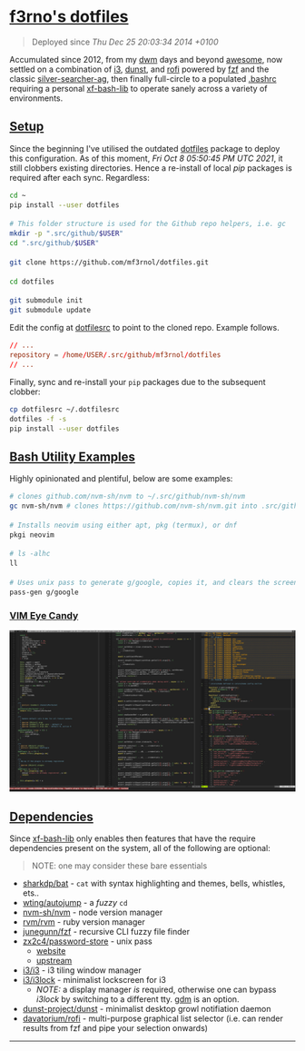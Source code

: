 # [f3rno's dotfiles](#title)

> Deployed since *Thu Dec 25 20:03:34 2014 +0100*

Accumulated since 2012, from my [dwm](dwm-url) days and beyond [awesome](awesome-url), now settled on a combination of [i3](i3-url), [dunst](dunst-url), and [rofi](rofi-url) powered by [fzf](fzf-url) and the classic [silver-searcher-ag](ag-url), then finally full-circle to a populated [.bashrc](.bashrc) requiring a personal [xf-bash-lib](xf-bash-lib-url) to operate sanely across a variety of environments.

## [Setup](#setup)

Since the beginning I've utilised the outdated [dotfiles](dotfiles-url) package to deploy this configuration. As of this moment, *Fri Oct  8 05:50:45 PM UTC 2021*, it still clobbers existing directories. Hence a re-install of local _pip_ packages is required after each sync. Regardless:

```bash
cd ~
pip install --user dotfiles

# This folder structure is used for the Github repo helpers, i.e. gc
mkdir -p ".src/github/$USER"
cd ".src/github/$USER"

git clone https://github.com/mf3rnol/dotfiles.git

cd dotfiles

git submodule init
git submodule update
```

Edit the config at [dotfilesrc](dotfilesrc) to point to the cloned repo. Example follows.

```rc
// ...
repository = /home/USER/.src/github/mf3rnol/dotfiles
// ...
```

Finally, sync and re-install your `pip` packages due to the subsequent clobber:

```bash
cp dotfilesrc ~/.dotfilesrc
dotfiles -f -s
pip install --user dotfiles
```

## [Bash Utility Examples](#bash-utility-examples)

Highly opinionated and plentiful, below are some examples:

```bash
# clones github.com/nvm-sh/nvm to ~/.src/github/nvm-sh/nvm
gc nvm-sh/nvm # clones https://github.com/nvm-sh/nvm.git into .src/github/nvm-sh/nvm

# Installs neovim using either apt, pkg (termux), or dnf
pkgi neovim

# ls -alhc
ll

# Uses unix pass to generate g/google, copies it, and clears the screen
pass-gen g/google
```

### [VIM Eye Candy](#vim-hotness)

![vim config](/readme_assets/vim_screenie.png)

## [Dependencies](#dependencies)

Since [xf-bash-lib](xf-bash-lib-url) only enables then features that have the require dependencies present on the system, all of the following are optional:

> NOTE: one may consider these bare essentials

* [sharkdp/bat](bat-url) - `cat` with syntax
  highlighting and themes, bells, whistles, ets..
* [wting/autojump](autojump-url) - a *fuzzy* `cd`
* [nvm-sh/nvm](nvm-url) - node version manager
* [rvm/rvm](rvm-url) - ruby version manager
* [junegunn/fzf](fzf-url) - recursive CLI fuzzy file finder
* [zx2c4/password-store](pass-url) - unix pass
  * [website](pass-website-url)
  * [upstream](pass-upstream-url)
* [i3/i3](i3-url) - i3 tiling window manager
* [i3/i3lock](i3lock-url) - minimalist lockscreen for i3
  * _NOTE:_ a display manager _is_ required, otherwise one can bypass *i3lock*
    by switching to a different tty. [gdm](gdm-url) is an option.
* [dunst-project/dunst](dunst-url) - minimalist
  desktop growl notifiation daemon
* [davatorium/rofi](rofi-url) - multi-purpose
  graphical list selector (i.e. can render results from fzf and pipe your
  selection onwards)

---

<!-- link slugs -->
[bat-ur]: https://github.com/sharkdp/bat
[autojummp-url]: https:/github.com/wting/autojump
[nvm-url]: https://github.com/nvm-sh/nvm
[rvm-url]: https//github.com/rvm/rvm
[fzf-url]: https://github.com/junegunn/fzf
[pass-url]: https://github.com/zx2c4/password-store
[pass-web-url]: https://www.passwordstore.org/
[pass-upstream-url]: https://git.zx2c4.com/password-store
[i3-url]: https://github.com/i3/i3
[i3lock-url]: https://github.com/i3/i3lock
[gdm-url]: https://github.com/GNOME/gdm
[dunst-url]: https://gihtub.com/dunst-project/dunst
[rofi-url]: https://github.com/davatorium/rofi
[awesomewm-url]: https://github.com/awesomeWM/awesome
[dwm-url]: https://git.suckless.org/dwm
[ag-url]: https://github.com/ggreer/the_silver_searcher
[xf-bash-lib-url]: https://github.com/mf3rnol/xf-bash-lib
[dotfiles-url]: https://github.com/jbernard/dotfiles 
